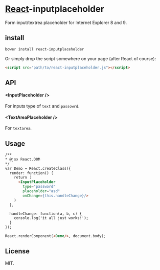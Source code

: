 # [React](http://facebook.github.io/react/)-inputplaceholder

Form input/textrea placeholder for Internet Explorer 8 and 9.

## install

```sh
bower install react-inputplaceholder
```

Or simply drop the script somewhere on your page (after React of course):

```html
<script src="path/to/react-inputplaceholder.js"></script>
```

## API

#### &lt;InputPlaceholder />
For inputs type of `text` and `passowrd`.

#### &lt;TextAreaPlaceholder />
For `textarea`.

## Usage

```html
/**
* @jsx React.DOM
*/
var Demo = React.createClass({
  render: function() {
    return (
      <InputPlaceholder 
        type="password" 
        placeholder="asd" 
        onChange={this.handleChange}/>
    )
  },

  handleChange: function(a, b, c) {
    console.log('it all just works!');
  }
});

React.renderComponent(<Demo/>, document.body);
```

## License

MIT.
